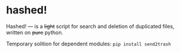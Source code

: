 # hashed!
Hashed! — is a ~~light~~ script for search and deletion of duplicated files, written on ~~pure~~ python.

Temporary solition for dependent modules: `pip install send2trash`
